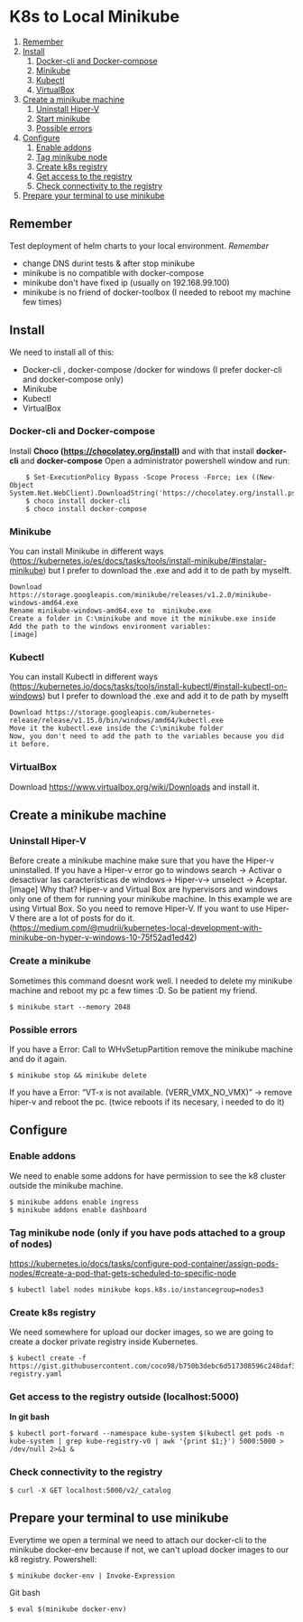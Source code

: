 # K8s to Local Minikube
1. [Remember](#Remember)
2. [Install](#Install)
    1. [Docker-cli and Docker-compose](#Docker-cli-and-Docker-compose)
    2. [Minikube](#Minikube)
    3. [Kubectl](#Kubectl)
    4. [VirtualBox](#VirtualBox)
3. [Create a minikube machine](#Create-a-minikube-machine)
    1. [Uninstall Hiper-V](#Uninstall-Hiper-V)
    2. [Start minikube](#Create-a-minikube)
    3. [Possible errors](#Possible-errors)
4. [Configure](#Configure)
    1. [Enable addons](#Enable-addons)
    2. [Tag minikube node](#Tag-minikube-node-(only-if-you-have-pods-attached-to-a-group-of-nodes))
    3. [Create k8s registry](#Create-k8s-registry)
    4. [Get access to the registry ](#get-access-to-the-registry-outside-localhost5000)
    5. [Check connectivity to the registry](#Check-connectivity-to-the-registry)
5. [Prepare your terminal to use minikube](#Prepare-your-terminal-to-use-minikube)


## Remember 
Test deployment of helm charts to your local environment.
*Remember*

- change DNS durint tests & after stop minikube
- minikube is no compatible with docker-compose
- minikube don't have fixed ip (usually on 192.168.99.100)
- minikube is no friend of docker-toolbox (I needed to reboot my machine few times)

## **Install**
We need to install all of this:
* Docker-cli , docker-compose /docker for windows (I prefer docker-cli and docker-compose only)
* Minikube
* Kubectl
* VirtualBox

### Docker-cli and Docker-compose
Install **Choco (https://chocolatey.org/install)** and with that install **docker-cli** and **docker-compose** 
Open a administrator powershell window and run:
```
	$ Set-ExecutionPolicy Bypass -Scope Process -Force; iex ((New-Object System.Net.WebClient).DownloadString('https://chocolatey.org/install.ps1'))
	$ choco install docker-cli
	$ choco install docker-compose
```
### Minikube
You can install Minikube in different ways (https://kubernetes.io/es/docs/tasks/tools/install-minikube/#instalar-minikube) but I prefer to download the .exe and add it to de path by myselft.
```
Download https://storage.googleapis.com/minikube/releases/v1.2.0/minikube-windows-amd64.exe
Rename minikube-windows-amd64.exe to  minikube.exe
Create a folder in C:\minikube and move it the minikube.exe inside
Add the path to the windows environment variables:
[image]
```
### Kubectl
You can install Kubectl in different ways (https://kubernetes.io/docs/tasks/tools/install-kubectl/#install-kubectl-on-windows) but I prefer to download the .exe and add it to de path by myselft
 ```
Download https://storage.googleapis.com/kubernetes-release/release/v1.15.0/bin/windows/amd64/kubectl.exe
Move it the kubectl.exe inside the C:\minikube folder
Now, you don't need to add the path to the variables because you did it before.
```
### VirtualBox
Download  https://www.virtualbox.org/wiki/Downloads and install it.

## **Create a minikube machine**
### Uninstall Hiper-V

Before create a minikube machine make sure that you have the Hiper-v uninstalled.
If you have a Hiper-v error go to windows search -> Activar o desactivar las características de windows-> Hiper-v-> unselect -> Aceptar.
[image]
Why that? Hiper-v and Virtual Box are hypervisors and windows only one of them for running your minikube machine. In this example we are using Virtual Box. So you need to remove Hiper-V. If you want to use Hiper-V there are a lot of posts for do it.(https://medium.com/@mudrii/kubernetes-local-development-with-minikube-on-hyper-v-windows-10-75f52ad1ed42) 
### Create a minikube
Sometimes this command doesnt work well. I needed to delete my minikube machine and reboot my pc a few times :D. So be patient my friend.
```
$ minikube start --memory 2048 
```
### Possible errors
If you have a Error: Call to WHvSetupPartition  remove the minikube machine and do it again.
```
$ minikube stop && minikube delete
```
If you have a Error:  “VT-x is not available. (VERR_VMX_NO_VMX)” -> remove hiper-v and reboot the pc. (twice reboots if its necesary, i needed to do it)


## Configure
### Enable addons 
We need to enable some addons for have permission to see the k8 cluster outside the minikube machine.
```
$ minikube addons enable ingress
$ minikube addons enable dashboard
```
### Tag minikube node (only if you have pods attached to a group of nodes)
https://kubernetes.io/docs/tasks/configure-pod-container/assign-pods-nodes/#create-a-pod-that-gets-scheduled-to-specific-node
``` 
$ kubectl label nodes minikube kops.k8s.io/instancegroup=nodes3 
```
### Create k8s registry
We need somewhere for upload our docker images, so we are going to create a docker private registry inside Kubernetes.
```
$ kubectl create -f https://gist.githubusercontent.com/coco98/b750b3debc6d517308596c248daf3bb1/raw/6efc11eb8c2dce167ba0a5e557833cc4ff38fa7c/kube-registry.yaml

```
### Get access to the registry outside (localhost:5000)
**In git bash**
```
$ kubectl port-forward --namespace kube-system $(kubectl get pods -n kube-system | grep kube-registry-v0 | awk '{print $1;}') 5000:5000 > /dev/null 2>&1 &

```
### Check connectivity to the registry

```
$ curl -X GET localhost:5000/v2/_catalog
```

## Prepare your terminal to use minikube
Everytime we open a terminal we need to attach our docker-cli to the minikube docker-env because if not, we can't upload docker images to our k8 registry.
Powershell:
```
$ minikube docker-env | Invoke-Expression
```
Git bash
```
$ eval $(minikube docker-env)
```
